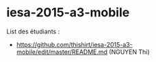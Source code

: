 # iesa-2015-a3-mobile

List des étudiants :
* https://github.com/thishirt/iesa-2015-a3-mobile/edit/master/README.md (NGUYEN Thi)


